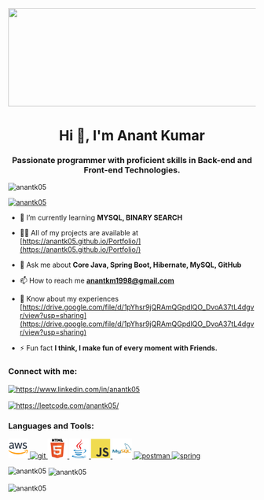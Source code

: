 <img src="https://cdn.pixabay.com/photo/2014/10/05/19/02/binary-code-475664__340.jpg" width="1000" height="200">

<h1 align="center">Hi 👋, I'm Anant Kumar</h1>
<h3 align="center">Passionate programmer with proficient skills in Back-end and Front-end Technologies.</h3>

<p align="left"> <img src="https://komarev.com/ghpvc/?username=anantk05&label=Profile%20views&color=0e75b6&style=flat" alt="anantk05" /> </p>

<p align="left"> <a href="https://github.com/ryo-ma/github-profile-trophy"><img src="https://github-profile-trophy.vercel.app/?username=anantk05" alt="anantk05" /></a> </p>

- 🌱 I’m currently learning **MYSQL, BINARY SEARCH**

- 👨‍💻 All of my projects are available at [https://anantk05.github.io/Portfolio/](https://anantk05.github.io/Portfolio/)

- 💬 Ask me about **Core Java, Spring Boot, Hibernate, MySQL, GitHub**

- 📫 How to reach me **anantkm1998@gmail.com**

- 📄 Know about my experiences [https://drive.google.com/file/d/1pYhsr9jQRAmQGpdlQO_DvoA37tL4dgvr/view?usp=sharing](https://drive.google.com/file/d/1pYhsr9jQRAmQGpdlQO_DvoA37tL4dgvr/view?usp=sharing)

- ⚡ Fun fact **I think, I make fun of every moment with Friends.**

<h3 align="left">Connect with me:</h3>
<p align="left">
<a href="https://www.linkedin.com/in/anantk05" target="blank"><img align="center" src="https://cdn-icons-png.flaticon.com/128/174/174857.png" alt="https://www.linkedin.com/in/anantk05" height="30" width="30" /></a>
</p>
<p><a href="https://www.leetcode.com/https://leetcode.com/anantk05/" target="blank"><img align="center" src="https://raw.githubusercontent.com/rahuldkjain/github-profile-readme-generator/master/src/images/icons/Social/leet-code.svg" alt="https://leetcode.com/anantk05/" height="30" width="40" /></a>
</p>


<h3 align="left">Languages and Tools:</h3>
<p align="left"> <a href="https://aws.amazon.com" target="_blank" rel="noreferrer"> <img src="https://raw.githubusercontent.com/devicons/devicon/master/icons/amazonwebservices/amazonwebservices-original-wordmark.svg" alt="aws" width="40" height="40"/> </a> <a href="https://git-scm.com/" target="_blank" rel="noreferrer"> <img src="https://www.vectorlogo.zone/logos/git-scm/git-scm-icon.svg" alt="git" width="40" height="40"/> </a> <a href="https://www.w3.org/html/" target="_blank" rel="noreferrer"> <img src="https://raw.githubusercontent.com/devicons/devicon/master/icons/html5/html5-original-wordmark.svg" alt="html5" width="40" height="40"/> </a> <a href="https://www.java.com" target="_blank" rel="noreferrer"> <img src="https://raw.githubusercontent.com/devicons/devicon/master/icons/java/java-original.svg" alt="java" width="40" height="40"/> </a> <a href="https://developer.mozilla.org/en-US/docs/Web/JavaScript" target="_blank" rel="noreferrer"> <img src="https://raw.githubusercontent.com/devicons/devicon/master/icons/javascript/javascript-original.svg" alt="javascript" width="40" height="40"/> </a> <a href="https://www.mysql.com/" target="_blank" rel="noreferrer"> <img src="https://raw.githubusercontent.com/devicons/devicon/master/icons/mysql/mysql-original-wordmark.svg" alt="mysql" width="40" height="40"/> </a> <a href="https://postman.com" target="_blank" rel="noreferrer"> <img src="https://www.vectorlogo.zone/logos/getpostman/getpostman-icon.svg" alt="postman" width="40" height="40"/> </a> <a href="https://spring.io/" target="_blank" rel="noreferrer"> <img src="https://www.vectorlogo.zone/logos/springio/springio-icon.svg" alt="spring" width="40" height="40"/> </a> </p>

<p><img align="left" src="https://github-readme-stats.vercel.app/api/top-langs?username=anantk05&show_icons=true&locale=en&layout=compact" alt="anantk05" /></p>

<p>&nbsp;<img align="center" src="https://github-readme-stats.vercel.app/api?username=anantk05&show_icons=true&locale=en" alt="anantk05" /></p>

<p><img align="center" src="https://github-readme-streak-stats.herokuapp.com/?user=anantk05&" alt="anantk05" /></p>
